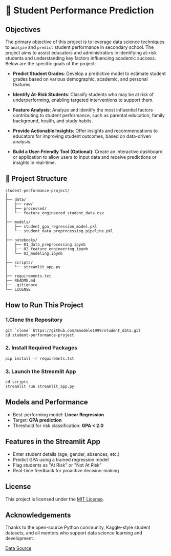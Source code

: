 # 🏫 Student Performance Prediction

## Objectives

The primary objective of this project is to leverage data science techniques to `analyze` and `predict` student performance in secondary school. The project aims to assist educators and administrators in identifying at-risk students and understanding key factors influencing academic success. Below are the specific goals of the project:

- **Predict Student Grades**: Develop a predictive model to estimate student grades based on various demographic, academic, and personal features.

- **Identify At-Risk Students**: Classify students who may be at risk of underperforming, enabling targeted interventions to support them.

- **Feature Analysis**: Analyze and identify the most influential factors contributing to student performance, such as parental education, family background, health, and study habits.

- **Provide Actionable Insights**: Offer insights and recommendations to educators for improving student outcomes, based on data-driven analysis.

- **Build a User-Friendly Tool (Optional)**: Create an interactive dashboard or application to allow users to input data and receive predictions or insights in real-time.

## 📁 Project Structure

```plaintext
student-performance-project/
│
├── data/
│   ├── raw/                          
│   ├── processed/                   
│   └── feature_engineered_student_data.csv
│
├── models/
│   ├── student_gpa_regression_model.pkl
│   └── student_data_preprocessing_pipeline.pkl
│
├── notebooks/
│   ├── 01_data_preprocessing.ipynb  
│   ├── 02_feature_engineering.ipynb 
│   └── 03_modeling.ipynb            
│
├── scripts/
│   └── streamlit_app.py             
│
├── requirements.txt
├── README.md
├── .gitignore
└── LICENSE
```

## How to Run This Project

### 1.Clone the Repository

```plaintext
git `clone` https://github.com/mandele1999/student_data.git
cd student-performance-project
```

### 2. Install Required Packages

```plaintext
pip install -r requiremnts.txt
```

### 3. Launch the Streamlit App

```plaintext
cd scripts
streamlit run streamlit_app.py
```

## Models and Performance

- Best-performing model: **Linear Regression**
- Target: **GPA prediction**
- Threshold for risk classification: **GPA < 2.0**

## Features in the Streamlit App

- Enter student details (age, gender, absences, etc.)
- Predict GPA using a trained regression model
- Flag students as "At Risk" or "Not At Risk"
- Real-time feedback for proactive decision-making

## License

This project is licensed under the [MIT License](LICENSE).


## Acknowledgements

Thanks to the open-source Python community, Kaggle-style student datasets, and all mentors who support data science learning and development.

[Data Source](https://www.kaggle.com/datasets/rabieelkharoua/students-performance-dataset)
